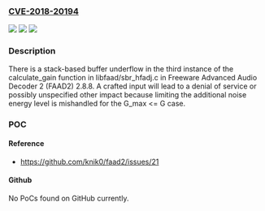 ### [CVE-2018-20194](https://cve.mitre.org/cgi-bin/cvename.cgi?name=CVE-2018-20194)
![](https://img.shields.io/static/v1?label=Product&message=n%2Fa&color=blue)
![](https://img.shields.io/static/v1?label=Version&message=n%2Fa&color=blue)
![](https://img.shields.io/static/v1?label=Vulnerability&message=n%2Fa&color=brighgreen)

### Description

There is a stack-based buffer underflow in the third instance of the calculate_gain function in libfaad/sbr_hfadj.c in Freeware Advanced Audio Decoder 2 (FAAD2) 2.8.8. A crafted input will lead to a denial of service or possibly unspecified other impact because limiting the additional noise energy level is mishandled for the G_max <= G case.

### POC

#### Reference
- https://github.com/knik0/faad2/issues/21

#### Github
No PoCs found on GitHub currently.

